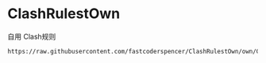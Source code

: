 # ClashRulestOwn
自用 Clash规则

```
https://raw.githubusercontent.com/fastcoderspencer/ClashRulestOwn/own/Config/release.ini
```

